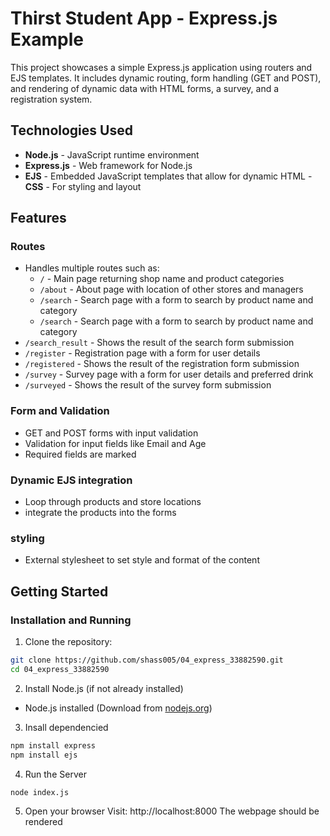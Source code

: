 # Thirst Student App - Express.js Example

This project showcases a simple Express.js application using routers and EJS templates. It includes dynamic routing, form handling (GET and POST), and rendering of dynamic data with HTML forms, a survey, and a registration system.

## Technologies Used

- **Node.js** - JavaScript runtime environment
- **Express.js** - Web framework for Node.js
- **EJS** - Embedded JavaScript templates that allow for dynamic HTML
-**CSS** - For styling and layout

## Features

### Routes
- Handles multiple routes such as:
  - `/` - Main page returning shop name and product categories
  - `/about` - About page with location of other stores and managers
  - `/search` - Search page with a form to search by product name and category
  - `/search` - Search page with a form to search by product name and category
 - `/search_result` - Shows the result of the search form submission
 - `/register` - Registration page with a form for user details
 - `/registered` - Shows the result of the registration form submission
 - `/survey` -  Survey page with a form for user details and preferred drink
 - `/surveyed` -  Shows the result of the survey form submission
 
### Form and Validation
- GET and POST forms with input validation
- Validation for input fields like Email and Age
- Required fields are marked

### Dynamic EJS integration
- Loop through products and store locations
- integrate the products into the forms

### styling
- External stylesheet to set style and format of the content

## Getting Started

### Installation and Running

1. Clone the repository:

```bash
git clone https://github.com/shass005/04_express_33882590.git
cd 04_express_33882590
```
2. Install Node.js (if not already installed)
- Node.js installed (Download from [nodejs.org](https://nodejs.org))

3. Insall dependencied
```bash
npm install express
npm install ejs
```
4. Run the Server
```bash
node index.js
```
5. Open your browser
Visit: http://localhost:8000
The webpage should be rendered